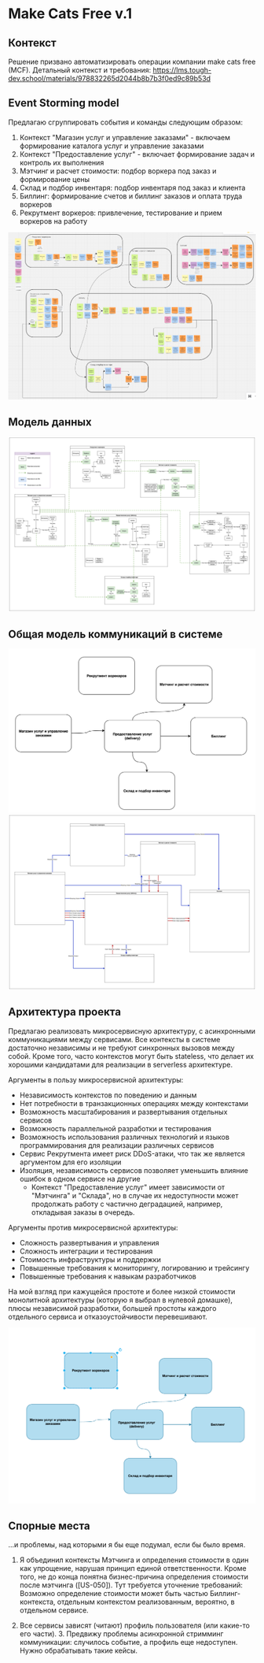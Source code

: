 # Make Cats Free v.1

## Контекст

Решение призвано автоматизировать операции компании make cats free (MCF).
Детальный контекст и требования: https://lms.tough-dev.school/materials/978832265d2044b8b7b3f0ed9c89b53d

## Event Storming model

Предлагаю сгруппировать события и команды следующим образом:

1. Контекст "Магазин услуг и управление заказами" - включаем формирование каталога услуг и управление заказами
2. Контекст "Предоставление услуг" - включает формирование задач и контроль их выполнения
3. Мэтчинг и расчет стоимости: подбор воркера под заказ и формирование цены
4. Склад и подбор инвентаря: подбор инвентаря под заказ и клиента
5. Биллинг: формирование счетов и биллинг заказов и оплата труда воркеров
6. Рекрутмент воркеров: привлечение, тестирование и прием воркеров на работу

![img.png](img.png)

## Модель данных

![img_1.png](img_1.png)

## Общая модель коммуникаций в системе

![img_2.png](img_2.png)
![img_3.png](img_3.png)

## Архитектура проекта

Предлагаю реализовать микросервисную архитектуру, с асинхронными коммуникациями между сервисами.
Все контексты в системе достаточно независимы и не требуют синхронных вызовов между собой. Кроме того, часто контекстов
могут быть stateless, что делает их хорошими кандидатами для реализации в serverless архитектуре.

Аргументы в пользу микросервисной архитектуры:

- Независимость контекстов по поведению и данным
- Нет потребности в транзакционных операциях между контекстами
- Возможность масштабирования и развертывания отдельных сервисов
- Возможность параллельной разработки и тестирования
- Возможность использования различных технологий и языков программирования для реализации различных сервисов
- Сервис Рекрутмента имеет риск DDoS-атаки, что так же является аргументом для его изоляции
- Изоляция, независимость сервисов позволяет уменьшить влияние ошибок в одном сервисе на другие
    - Контекст "Предоставление услуг" имеет зависимости от "Мэтчинга" и "Склада", но в случае их недоступности может
      продолжать работу с частично деградацией, например, откладывая заказы в очередь.

Аргументы против микросервисной архитектуры:

- Сложность развертывания и управления
- Сложность интеграции и тестирования
- Стоимость инфраструктуры и поддержки
- Повышенные требования к мониторингу, логированию и трейсингу
- Повышенные требования к навыкам разработчиков

На мой взгляд при кажущейся простоте и более низкой стоимости монолитной архитектуры (которую я выбрал в нулевой
домашке), плюсы независимой разработки, большей простоты каждого отдельного сервиса и отказоустойчивости перевешивают.

![img_4.png](img_4.png)

## Спорные места

...и проблемы, над которыми я бы еще подумал, если бы было время.

1. Я объединил контексты Мэтчинга и определения стоимости в один как упрощение, нарушая принцип единой ответственности.
   Кроме того, не до конца понятна бизнес-причина определения стоимости после мэтчинга ([US-050]).
   Тут требуется уточнение требований: Возможно определение стоимости может быть частью Биллинг-контекста, отдельным
   контекстом реализованным, вероятно, в отдельном сервисе.

2. Все сервисы зависят (читают) профиль пользователя (или какие-то его части).
    3. Предвижу проблемы асинхронной стримминг коммуникации: случилось событие, а профиль еще недоступен.
       Нужно обрабатывать такие кейсы.
